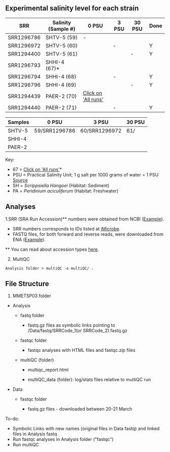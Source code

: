 ## Experimental salinity level for each strain

| SRR        | Salinity (Sample #)|  0 PSU | 3 PSU	| 30 PSU	| Done |
|--------    | -------------------|-----   |---	   |---	    | ---  |
| SRR1296786 |  SHTV-5 (59) 	     |   	-    |  	    |   	    |      |
| SRR1296972 |  SHTV-5 (60) 	     |   	    |  - 	  |   	    | Y    |
| SRR1294400 | SHTV-5 (61)	       |   	    |   	  |  - 	 | Y    |
| SRR1296793 | SHHI-4 (67)*         |       |  	   |   	  |      |
| SRR1296794 | SHHI-4 (68)	       |   	    |  -	  |   	  | Y    |
| SRR1296796 | SHHI-4 (69)	       |    	   |  	   |   -	 | Y    |
| SRR1294439 | PAER-2 (70)|[Click on 'All runs'](https://www.ncbi.nlm.nih.gov/sra/?term=SRR1294439)	 |   |   |      |
| SRR1294440 | PAER-2 (71)	       |   	    |  -	  |   	  | Y    |

| Samples|  0 PSU          |  3 PSU            | 30 PSU |
|--------| -------         |------             |------	 |
| SHTV-5 | 59/SRR1296786   | 60/SRR1296972	    |  61/	     | 
| SHHI-4 |        |        |        |
| PAER-2 |        |        |        |

Key:

+ 67 = [Click on 'All runs'](https://www.ncbi.nlm.nih.gov/sra/?term=SRR1294439)*
+ PSU = Practical Salinity Unit; 1 g salt per 1000 grams of water = 1 PSU [Source](https://podaac.jpl.nasa.gov/SeaSurfaceSalinity)
+ SH = *Scrippsiella Hangoei* (Habitat: Sediment)
+ PA = *Peridinium aciculiferum* (Habitat: Freshwater)

## Analyses

1.SRR (SRA Run Accession)** numbers were obtained from NCBI ([Example](https://www.ncbi.nlm.nih.gov/sra?LinkName=biosample_sra&from_uid=2740276)).
* SRR numbers corresponds to IDs listed at [iMicrobe](https://www.imicrobe.us/#/investigators/180).
* FASTQ files, for both forward and reverse reads, were downloaded from ENA ([Example](https://www.ebi.ac.uk/ena/data/view/SRR1294400)).

** You can read about accession types [here](https://www.ncbi.nlm.nih.gov/books/NBK56913/#search.what_do_the_different_sra_accessi).

2. MultiQC

```
Analysis folder > multiQC -o multiQC/ .
```

## File Structure

1. MMETSP03 folder

* Analysis

  * fastq folder
  
    * fastq.gz files as symbolic links pointing to /Data/fastq/SRRCode_1(or SRRCode_2).fastq.gz
  
  * fastqc folder
  
    * fastqc analyses with HTML files and fastqc.zip files
  
  * multiQC (folder)
  
    * multiqc_report.html
    
    * multiQC_data (folder): log/stats files relative to multiQC run

* Data

  * fastqc folder
  
    * fastq.gz files - downloaded between 20-21 March

To-do:

 - Symbolic Links with new names (original files in Data fastq) and linked files in Analysis fastq
 - Run fastqc analyses in Analysis folder ("fastqc")
 - Run multiQC
 
